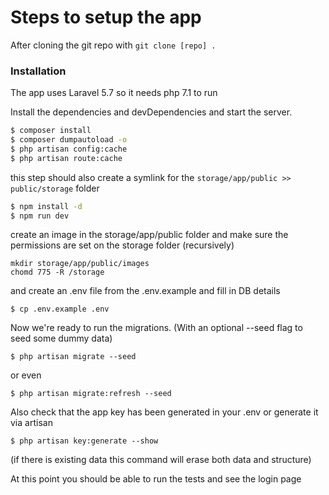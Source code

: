 # Steps to setup the app

After cloning the git repo with 
```git clone [repo] .```

### Installation

The app uses Laravel 5.7 so it needs php 7.1 to run

Install the dependencies and devDependencies and start the server.

```sh
$ composer install
$ composer dumpautoload -o
$ php artisan config:cache
$ php artisan route:cache
```
this step should also create a symlink for the ```storage/app/public >> public/storage``` folder
```sh
$ npm install -d
$ npm run dev
```

create an image in the storage/app/public folder and make sure the permissions are set on the storage folder (recursively)
```$
mkdir storage/app/public/images
chomd 775 -R /storage
```
and create an .env file from the .env.example and fill in DB details
```$
$ cp .env.example .env
```

Now we're ready to run the migrations. (With an optional --seed flag to seed some dummy data)
```$
$ php artisan migrate --seed
```
or even 
```$
$ php artisan migrate:refresh --seed
```

Also check that the app key has been generated in your .env or generate it via artisan
```$
$ php artisan key:generate --show
```
(if there is existing data this command will erase both data and structure)

At this point you should be able to run the tests and see the login page


